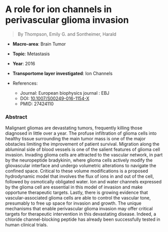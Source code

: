# A role for ion channels in perivascular glioma invasion

> By Thompson, Emily G. and Sontheimer, Harald

- **Macro-area**: Brain Tumor
- **Topic**: Metastasis
- **Year**: 2016
- **Transportome layer investigated**: Ion Channels

- References:
  - Journal: European biophysics journal : EBJ
  - DOI: [10.1007/S00249-016-1154-X](https://doi.org/10.1007/S00249-016-1154-X)
  - PMID: 27424110

### Abstract

Malignant gliomas are devastating tumors, frequently killing those diagnosed in little over a year. The profuse infiltration of glioma cells into healthy tissue surrounding the main tumor mass is one of the major obstacles limiting the improvement of patient survival. Migration along the abluminal side of blood vessels is one of the salient features of glioma cell invasion. Invading glioma cells are attracted to the vascular network, in part by the neuropeptide bradykinin, where glioma cells actively modify the gliovascular interface and undergo volumetric alterations to navigate the confined space. Critical to these volume modifications is a proposed hydrodynamic model that involves the flux of ions in and out of the cell, followed by osmotically obligated water. Ion and water channels expressed by the glioma cell are essential in this model of invasion and make opportune therapeutic targets. Lastly, there is growing evidence that vascular-associated glioma cells are able to control the vascular tone, presumably to free up space for invasion and growth. The unique mechanisms that enable perivascular glioma invasion may offer critical targets for therapeutic intervention in this devastating disease. Indeed, a chloride channel-blocking peptide has already been successfully tested in human clinical trials.
